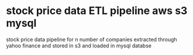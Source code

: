 # stock price data ETL pipeline aws s3 mysql
 stock price data pipeline for n number of companies extracted through yahoo finance and stored in s3 and loaded in mysql databse
